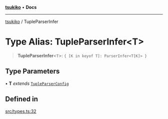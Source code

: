 [**tsukiko**](../README.md) • **Docs**

***

[tsukiko](../README.md) / TupleParserInfer

# Type Alias: TupleParserInfer\<T\>

> **TupleParserInfer**\<`T`\>: `{ [K in keyof T]: ParserInfer<T[K]> }`

## Type Parameters

• **T** *extends* [`TupleParserConfig`](TupleParserConfig.md)

## Defined in

[src/types.ts:32](https://github.com/BIYUEHU/tsukiko/blob/aa7a414bb89555b3910dd9d229f505891bded4ee/src/types.ts#L32)
